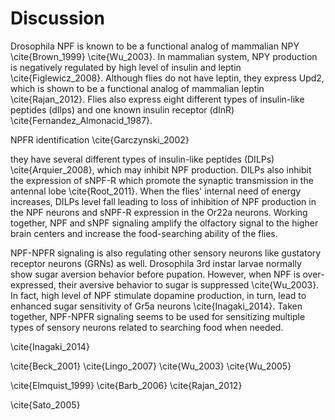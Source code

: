 # Discussion

Drosophila NPF is known to be a functional analog of mammalian NPY \cite{Brown_1999} \cite{Wu_2003}.
In mammalian system, NPY production is negatively regulated by high level of insulin and leptin \cite{Figlewicz_2008}.
Although flies do not have leptin, they express Upd2, which is shown to be a functional analog of mammalian leptin \cite{Rajan_2012}.
Flies also express eight different types of insulin-like peptides (dIlps) and one known insulin receptor (dInR) \cite{Fernandez_Almonacid_1987}. 

NPFR identification \cite{Garczynski_2002}

they have several different types of insulin-like peptides (DILPs) \cite{Arquier_2008}, which may inhibit NPF production.
DILPs also inhibit the expression of sNPF-R which promote the synaptic transmission in the antennal lobe \cite{Root_2011}.
When the flies' internal need of energy increases, DILPs level fall leading to loss of inhibition of NPF production in the NPF neurons and sNPF-R expression in the Or22a neurons.
Working together, NPF and sNPF signaling amplify the olfactory signal to the higher brain centers and increase the food-searching ability of the flies.

NPF-NPFR signaling is also regulating other sensory neurons like gustatory receptor neurons (GRNs) as well.
Drosophila 3rd instar larvae normally show sugar aversion behavior before pupation.
However, when NPF is over-expressed, their aversive behavior to sugar is suppressed \cite{Wu_2003}.
In fact, high level of NPF stimulate dopamine production, in turn, lead to enhanced sugar sensitivity of Gr5a neurons \cite{Inagaki_2014}.
Taken together, NPF-NPFR signaling seems to be used for sensitizing multiple types of sensory neurons related to searching food when needed.


\cite{Inagaki_2014}

\cite{Beck_2001}
\cite{Lingo_2007}
\cite{Wu_2003}
\cite{Wu_2005}

\cite{Elmquist_1999}
\cite{Barb_2006}
\cite{Rajan_2012}

\cite{Sato_2005}